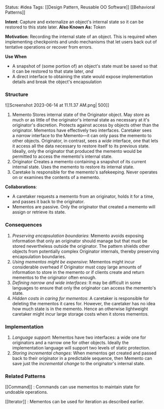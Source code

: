 Status: #idea
Tags: [[Design Pattern, Reusable OO Software]] [[Behavioral Patterns]]

**Intent**: Capture and externalize an object's internal state so it can be restored to this state later.
**Also Known As:** Token

**Motivation**: Recording the internal state of an object. This is required when implementing checkpoints and undo mechanisms that let users back out of tentative operations or recover from errors.

**Use When**
- A snapshot of (some portion of) an object's state must be saved so that it can be restored to that state later, *and*
- A direct interface to obtaining the state would expose implementation details and break the object's encapsulation

### Structure

![[Screenshot 2023-06-14 at 11.11.37 AM.png| 500]]

1. Memento
		Stores internal state of the Originator object. May store as much or as little of the originator's internal state as necessary at it's originator's discretion.
		Protects against access by objects other than the originator. Mementos have effectively two interfaces. Caretaker sees a _narrow_ interface to the Memento—it can only pass the memento to other objects. Originator, in contrast, sees a _wide_ interface, one that lets it access all the data necessary to restore itself to its previous state. Ideally, only the originator that produced the memento would be permitted to access the memento's internal state.
2. Originator
		Creates a memento containing a snapshot of its current internal state.
		Uses the memento to restore its internal state.
3. Caretake
		Is responsible for the memento's safekeeping.
		Never operates on or examines the contents of a memento.

**Collaborations**: 
- A caretaker requests a memento from an originator, holds it for a time, and passes it back to the originator.
- Mementos are passive. Only the originator that created a memento will assign or retrieve its state.

### Consequences
1. *Preserving encapsulation boundaries*: Memento avoids exposing information that only an originator should manage but that must be stored nevertheless outside the originator. The pattern shields other objects from potentially complex Originator internals, thereby preserving encapsulation boundaries.
2. *Using mementos might be expensive*: Mementos might incur considerable overhead if Originator must copy large amounts of information to store in the memento or if clients create and return mementos to the originator often enough.
3. *Defining narrow and wide interfaces*: It may be difficult in some languages to ensure that only the originator can access the memento's state.
4. *Hidden costs in caring for mementos*: A caretaker is responsible for deleting the mementos it cares for. However, the caretaker has no idea how much state is in the memento. Hence an otherwise lightweight caretaker might incur large storage costs when it stores mementos.

### Implementation
1. *Language support*: Mementos have two interfaces: a wide one for originators and a narrow one for other objects. Ideally the implementation language will support two levels of static protection.
2. *Storing incremental changes*: When mementos get created and passed back to their originator in a predictable sequence, then Memento can save just the _incremental change_ to the originator's internal state.

### Related Patterns
[[Command]] : Commands can use mementos to maintain state for undoable operations.

[[Iterator]] : Mementos can be used for iteration as described earlier.